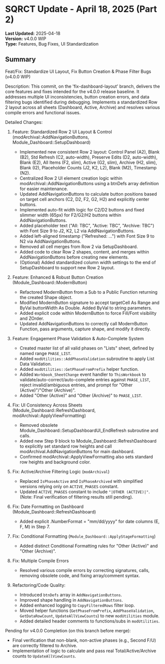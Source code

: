 # SQRCT Update - April 18, 2025 (Part 2)

**Last Updated:** 2025-04-18  
**Version:** v4.0.0 WIP  
**Type:** Features, Bug Fixes, UI Standardization

## Summary
Feat/Fix: Standardize UI Layout, Fix Button Creation & Phase Filter Bugs (v4.0.0 WIP)

Description:
This commit, on the 'fix-dashboard-layout' branch, delivers the core features and fixes intended for the v4.0.0 release baseline. It addresses multiple UI inconsistencies, button creation errors, and data filtering bugs identified during debugging. Implements a standardized Row 2 layout across all sheets (Dashboard, Active, Archive) and resolves various compile errors and functional issues.

Detailed Changes:

1.  Feature: Standardized Row 2 UI Layout & Control (modArchival::AddNavigationButtons, Module_Dashboard::SetupDashboard)
    * Implemented new consistent Row 2 layout: Control Panel (A2), Blank (B2), Std Refresh (C2, auto-width), Preserve Edits (D2, auto-width), Blank (E2), All Items (F2, slim), Active (G2, slim), Archive (H2, slim), Blank (I2), Placeholder Counts (J2, K2, L2), Blank (M2), Timestamp (N2).
    * Centralized Row 2 UI element creation logic within modArchival::AddNavigationButtons using a btnDefs array definition for easier maintenance.
    * Updated AddNavigationButtons to calculate button positions based on target cell anchors (C2, D2, F2, G2, H2) and explicitly center buttons.
    * Implemented auto-fit width logic for C2/D2 buttons and fixed slimmer width (65px) for F2/G2/H2 buttons within AddNavigationButtons.
    * Added placeholder text ("All: TBC", "Active: TBC", "Archive: TBC") with Font Size 9 to J2, K2, L2 via AddNavigationButtons.
    * Added left-aligned timestamp ("Refreshed: ...") with Font Size 9 to N2 via AddNavigationButtons.
    * Removed all cell merges from Row 2 via SetupDashboard.
    * Added code to clear Row 2 shapes, content, and merges within AddNavigationButtons before creating new elements.
    * (Optional) Added standardized column width settings to the end of SetupDashboard to support new Row 2 layout.

2.  Feature: Enhanced & Robust Button Creation (Module_Dashboard::ModernButton)
    * Refactored ModernButton from a Sub to a Public Function returning the created Shape object.
    * Modified ModernButton signature to accept targetCell As Range and ByVal buttonWidth As Double. Added ByVal to string parameters.
    * Added explicit code within ModernButton to force Fill/Font visibility and ZOrder.
    * Updated AddNavigationButtons to correctly call ModernButton Function, pass arguments, capture shape, and modify it directly.

3.  Feature: Engagement Phase Validation & Auto-Complete System
    * Created master list of all valid phases on "Lists" sheet, defined by named range `PHASE_LIST`.
    * Added `modUtilities::AddPhaseValidation` subroutine to apply List Data Validation.
    * Added `modUtilities::GetPhaseFromPrefix` helper function.
    * Added `Workbook_SheetChange` event handler to `ThisWorkbook` to validate/auto-correct/auto-complete entries against `PHASE_LIST`, reject invalid/ambiguous entries, and prompt for "Other (Active)"/"Other (Archive)".
    * Added "Other (Active)" and "Other (Archive)" to `PHASE_LIST`.

4.  Fix: UI Consistency Across Sheets (Module_Dashboard::RefreshDashboard, modArchival::ApplyViewFormatting)
    * Removed obsolete Module_Dashboard::SetupDashboardUI_EndRefresh subroutine and calls.
    * Added new Step 9 block to Module_Dashboard::RefreshDashboard to explicitly set standard row heights and call modArchival.AddNavigationButtons for main dashboard.
    * Confirmed modArchival::ApplyViewFormatting also sets standard row heights and background color.

5.  Fix: Active/Archive Filtering Logic (`modArchival`)
    * Replaced `IsPhaseActive` and `IsPhaseArchived` with simplified versions relying only on `ACTIVE_PHASES` constant.
    * Updated `ACTIVE_PHASES` constant to include `"|OTHER (ACTIVE)|"`. (Note: Final verification of filtering results still pending).

6.  Fix: Date Formatting on Dashboard (Module_Dashboard::RefreshDashboard)
    * Added explicit .NumberFormat = "mm/dd/yyyy" for date columns (E, F, M) in Step 7.

7.  Fix: Conditional Formatting (`Module_Dashboard::ApplyStageFormatting`)
    * Added distinct Conditional Formatting rules for "Other (Active)" and "Other (Archive)".

8.  Fix: Multiple Compile Errors
    * Resolved various compile errors by correcting signatures, calls, removing obsolete code, and fixing array/comment syntax.

9.  Refactoring/Code Quality:
    * Introduced `btnDefs` array in `AddNavigationButtons`.
    * Improved shape handling in `AddNavigationButtons`.
    * Added enhanced logging to `CopyFilteredRows` filter loop.
    * Moved helper functions (`GetPhaseFromPrefix`, `AddPhaseValidation`, `GetDataRowCount`, `UpdateAllViewCounts`) to new `modUtilities` module.
    * Added detailed header comments to functions/subs in `modUtilities`.

Pending for v4.0.0 Completion (on this branch before merge):
* Final verification that non-blank, non-active phases (e.g., Second F/U) are correctly filtered to Archive.
* Implementation of logic to calculate and pass real Total/Active/Archive counts to `UpdateAllViewCounts`.

